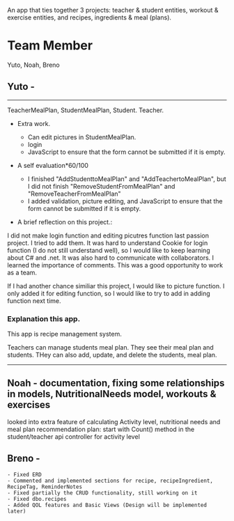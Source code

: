 An app that ties together 3 projects: teacher & student entities, workout & exercise entities, and recipes, ingredients & meal (plans). 

# Team Member

Yuto, Noah, Breno

## Yuto -

---

TeacherMealPlan, StudentMealPlan, Student. Teacher.
- Extra work.
  - Can edit pictures in StudentMealPlan.
  - login
  - JavaScript to ensure that the form cannot be submitted if it is empty.
    
- A self evaluation*60/100
  -  I finished "AddStudenttoMealPlan" and "AddTeachertoMealPlan", but I did not finish "RemoveStudentFromMealPlan" and "RemoveTeacherFromMealPlan"
  -  I added validation, picture editing, and JavaScript to ensure that the form cannot be submitted if it is empty.

- A brief reflection on this project.:

I did not make login function and editing picutres function last passion project. I tried to add them. It was hard to understand Cookie for login function (I do not still understand well), so I would like to keep learning about C# and .net. It was also hard to communicate with collaborators. I learned the importance of comments. This was a good opportunity to work as a team.

If I had another chance similiar this project, I would like to picture function. I only added it for editing function, so I would like to try to add in adding function next time. 

### Explanation this app.

This app is recipe management system.

Teachers can manage students meal plan. They see their meal plan and students. THey can also add, update, and delete the students, meal plan.

---

## Noah - documentation, fixing some relationships in models, NutritionalNeeds model, workouts & exercises
looked into extra feature of calculating Activity level, nutritional needs and meal plan recommendation
plan: start with Count() method in the student/teacher api controller for activity level

## Breno -
```
- Fixed ERD
- Commented and implemented sections for recipe, recipeIngredient, RecipeTag, ReminderNotes
- Fixed partially the CRUD functionality, still working on it
- Fixed dbo.recipes
- Added QOL features and Basic Views (Design will be implemented later)
```
